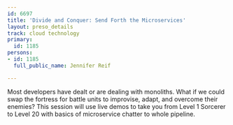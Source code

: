 ```yaml
---
id: 6697
title: 'Divide and Conquer: Send Forth the Microservices'
layout: preso_details
track: cloud technology
primary:
  id: 1185
persons:
- id: 1185
  full_public_name: Jennifer Reif

---
```

Most developers have dealt or are dealing with monoliths. What if we could swap the fortress for battle units to improvise, adapt, and overcome their enemies? This session will use live demos to take you from Level 1 Sorcerer to Level 20 with basics of microservice chatter to whole pipeline.
